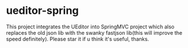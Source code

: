 # ueditor-spring
This project integrates the UEditor into SpringMVC project which also replaces the old json lib with the swanky fastjson lib(this will improve the speed definitely). Please star it if u think it's useful, thanks. 
